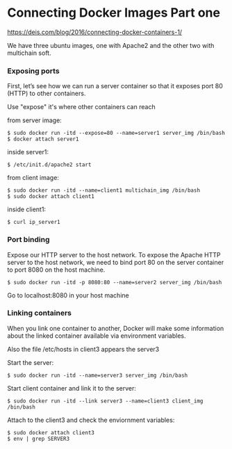 # Connecting Docker Images Part one

https://deis.com/blog/2016/connecting-docker-containers-1/

We have three ubuntu images, one with Apache2 and the other two with multichain soft.

### Exposing ports

First, let’s see how we can run a server container so that it exposes port 80 (HTTP) to other containers.

Use "expose" it's where other containers can reach

from server image:
```
$ sudo docker run -itd --expose=80 --name=server1 server_img /bin/bash
$ docker attach server1
```
inside server1:
```
$ /etc/init.d/apache2 start

```

from client image:
```
$ sudo docker run -itd --name=client1 multichain_img /bin/bash
$ sudo docker attach client1

```
inside client1:
```
$ curl ip_server1

```

### Port binding

Expose our HTTP server to the host network.
To expose the Apache HTTP server to the host network, we need to bind port 80 on the server container to port 8080 on the host machine.

```
$ sudo docker run -itd -p 8080:80 --name=server2 server_img /bin/bash

```

Go to localhost:8080 in your host machine


### Linking containers

When you link one container to another, Docker will make some information about the linked container available via environment variables.

Also the file /etc/hosts in client3 appears the server3

Start the server:
```
$ sudo docker run -itd --name=server3 server_img /bin/bash

```
Start client container and link it to the server:

```
$ sudo docker run -itd --link server3 --name=client3 client_img /bin/bash

```

Attach to the client3 and check the enviornment variables:
```
$ sudo docker attach client3
$ env | grep SERVER3

```
